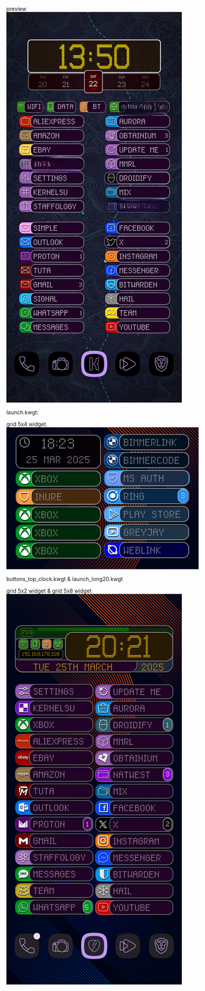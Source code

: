 preview
![preview](<1000029879.png>)

launch.kwgt:

grid 5x4 widget.
![launch](<Screenshot_20250325-182315_crDroid Home~2.png>)

buttons_top_clock.kwgt & launch_long20.kwgt

grid 5x2 widget & grid 5x8 widget
![launch](<Screenshot_20250325-202203_crDroid Home.png>)
